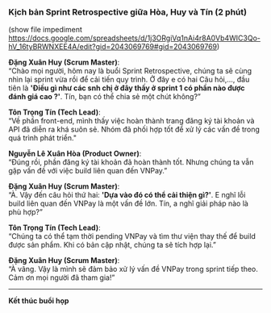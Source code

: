### Kịch bản Sprint Retrospective giữa Hòa, Huy và Tín (2 phút)
(show file impediment https://docs.google.com/spreadsheets/d/1j3ORgiVq1nAi4r8A0Vb4WIC3Qo-hV_16tyBRWNXEE4A/edit?gid=2043069769#gid=2043069769)

**Đặng Xuân Huy (Scrum Master)**:  
“Chào mọi người, hôm nay là buổi Sprint Retrospective, chúng ta sẽ cùng nhìn lại sprint vừa rồi để cải tiến quy trình. Ở đây e có hai Câu hỏi,..., đầu tiên là **'Điều gì như các snh chị ở đây thấy ở sprint 1 có phần nào được đánh giá cao ?'**. Tín, bạn có thể chia sẻ một chút không?”


**Tôn Trọng Tín (Tech Lead)**:  
“Về phần front-end, mình thấy việc hoàn thành trang đăng ký tài khoản và API đã diễn ra khá suôn sẻ. Nhóm đã phối hợp tốt để xử lý các vấn đề trong quá trình phát triển."


**Nguyễn Lê Xuân Hòa (Product Owner)**:  
“Đúng rồi, phần đăng ký tài khoản đã hoàn thành tốt. Nhưng chúng ta vẫn gặp vấn đề với việc build liên quan đến VNPay.”


**Đặng Xuân Huy (Scrum Master)**:  
“À. Vậy đến câu hỏi thứ hai: **'Dựa vào đó có thể cải thiện gì?'**. E nghĩ lỗi build liên quan đến VNPay là một vấn đề lớn. Tín, a nghĩ giải pháp nào là phù hợp?”


**Tôn Trọng Tín (Tech Lead)**:  
“Chúng ta có thể tạm thời pending VNPay và tìm thư viện thay thế để build được sản phẩm. Khi có bản cập nhật, chúng ta sẽ tích hợp lại.”


**Đặng Xuân Huy (Scrum Master)**:  
“À vâng. Vậy là mình sẽ đảm bảo xử lý vấn đề VNPay trong sprint tiếp theo. Cảm ơn mọi người đã tham gia!”
 
---
**Kết thúc buổi họp**

